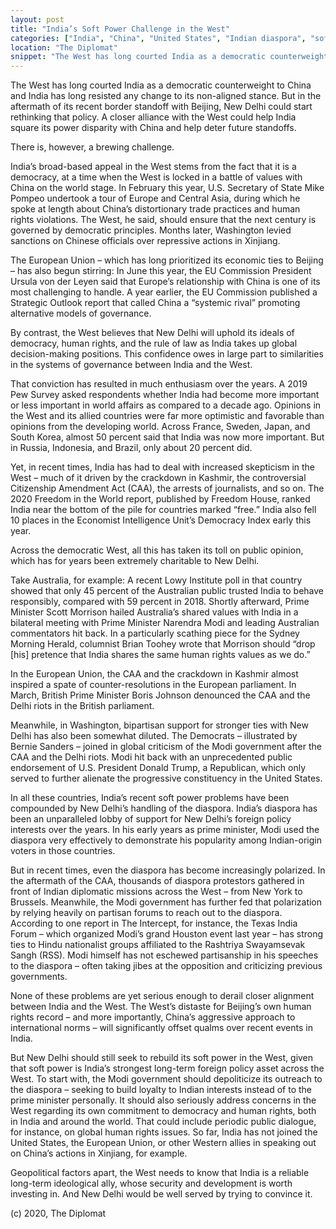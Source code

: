 ```yaml
---
layout: post
title: "India’s Soft Power Challenge in the West"
categories: ["India", "China", "United States", "Indian diaspora", "soft power"]
location: "The Diplomat"
snippet: "The West has long courted India as a democratic counterweight to China and India has long resisted any change to its non-aligned stance. But in the aftermath of its recent border standoff with Beijing, New Delhi could start rethinking that policy. A closer alliance with the West could help India square its power disparity with China and help deter future standoffs. There is, however, a brewing challenge. In recent times, India has had to deal with increased skepticism across the democratic West. (Published in The Diplomat)"
---
```


The West has long courted India as a democratic counterweight to China and India has long resisted any change to its non-aligned stance. But in the aftermath of its recent border standoff with Beijing, New Delhi could start rethinking that policy. A closer alliance with the West could help India square its power disparity with China and help deter future standoffs.

There is, however, a brewing challenge.

India’s broad-based appeal in the West stems from the fact that it is a democracy, at a time when the West is locked in a battle of values with China on the world stage. In February this year, U.S. Secretary of State Mike Pompeo undertook a tour of Europe and Central Asia, during which he spoke at length about China’s distortionary trade practices and human rights violations. The West, he said, should ensure that the next century is governed by democratic principles. Months later, Washington levied sanctions on Chinese officials over repressive actions in Xinjiang.

The European Union – which has long prioritized its economic ties to Beijing – has also begun stirring: In June this year, the EU Commission President Ursula von der Leyen said that Europe’s relationship with China is one of its most challenging to handle. A year earlier, the EU Commission published a Strategic Outlook report that called China a “systemic rival” promoting alternative models of governance.

By contrast, the West believes that New Delhi will uphold its ideals of democracy, human rights, and the rule of law as India takes up global decision-making positions. This confidence owes in large part to similarities in the systems of governance between India and the West.

That conviction has resulted in much enthusiasm over the years. A 2019 Pew Survey asked respondents whether India had become more important or less important in world affairs as compared to a decade ago. Opinions in the West and its allied countries were far more optimistic and favorable than opinions from the developing world. Across France, Sweden, Japan, and South Korea, almost 50 percent said that India was now more important. But in Russia, Indonesia, and Brazil, only about 20 percent did.

Yet, in recent times, India has had to deal with increased skepticism in the West – much of it driven by the crackdown in Kashmir, the controversial Citizenship Amendment Act (CAA), the arrests of journalists, and so on. The 2020 Freedom in the World report, published by Freedom House, ranked India near the bottom of the pile for countries marked “free.” India also fell 10 places in the Economist Intelligence Unit’s Democracy Index early this year.

Across the democratic West, all this has taken its toll on public opinion, which has for years been extremely charitable to New Delhi.

Take Australia, for example: A recent Lowy Institute poll in that country showed that only 45 percent of the Australian public trusted India to behave responsibly, compared with 59 percent in 2018. Shortly afterward, Prime Minister Scott Morrison hailed Australia’s shared values with India in a bilateral meeting with Prime Minister Narendra Modi and leading Australian commentators hit back. In a particularly scathing piece for the Sydney Morning Herald, columnist Brian Toohey wrote that Morrison should “drop [his] pretence that India shares the same human rights values as we do.”

In the European Union, the CAA and the crackdown in Kashmir almost inspired a spate of counter-resolutions in the European parliament. In March, British Prime Minister Boris Johnson denounced the CAA and the Delhi riots in the British parliament.

Meanwhile, in Washington, bipartisan support for stronger ties with New Delhi has also been somewhat diluted. The Democrats – illustrated by Bernie Sanders – joined in global criticism of the Modi government after the CAA and the Delhi riots. Modi hit back with an unprecedented public endorsement of U.S. President Donald Trump, a Republican, which only served to further alienate the progressive constituency in the United States.

In all these countries, India’s recent soft power problems have been compounded by New Delhi’s handling of the diaspora. India’s diaspora has been an unparalleled lobby of support for New Delhi’s foreign policy interests over the years. In his early years as prime minister, Modi used the diaspora very effectively to demonstrate his popularity among Indian-origin voters in those countries.

But in recent times, even the diaspora has become increasingly polarized. In the aftermath of the CAA, thousands of diaspora protestors gathered in front of Indian diplomatic missions across the West – from New York to Brussels. Meanwhile, the Modi government has further fed that polarization by relying heavily on partisan forums to reach out to the diaspora. According to one report in The Intercept, for instance, the Texas India Forum – which organized Modi’s grand Houston event last year – has strong ties to Hindu nationalist groups affiliated to the Rashtriya Swayamsevak Sangh (RSS). Modi himself has not eschewed partisanship in his speeches to the diaspora – often taking jibes at the opposition and criticizing previous governments.

None of these problems are yet serious enough to derail closer alignment between India and the West. The West’s distaste for Beijing’s own human rights record – and more importantly, China’s aggressive approach to international norms – will significantly offset qualms over recent events in India.

But New Delhi should still seek to rebuild its soft power in the West, given that soft power is India’s strongest long-term foreign policy asset across the West. To start with, the Modi government should depoliticize its outreach to the diaspora – seeking to build loyalty to Indian interests instead of to the prime minister personally. It should also seriously address concerns in the West regarding its own commitment to democracy and human rights, both in India and around the world. That could include periodic public dialogue, for instance, on global human rights issues. So far, India has not joined the United States, the European Union, or other Western allies in speaking out on China’s actions in Xinjiang, for example.

Geopolitical factors apart, the West needs to know that India is a reliable long-term ideological ally, whose security and development is worth investing in. And New Delhi would be well served by trying to convince it.

(c) 2020, The Diplomat
